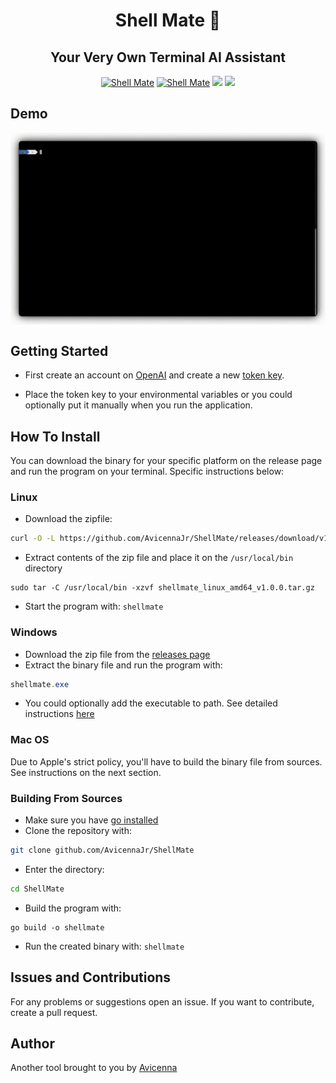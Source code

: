 <h1 align="center">Shell Mate 🤖</h1>
<h2 align="center">Your Very Own Terminal AI Assistant</h2>
<p align="center">
    <a href="https://github.com/AvicennaJr/ShellMate"><img alt="Shell Mate" src="https://img.shields.io/badge/Shell Mate-green"></a>
    <a href="https://github.com/AvicennaJr/ShellMate"><img alt="Shell Mate" src="https://img.shields.io/badge/platform-Linux | Windows | Android-green.svg"></a>
    <img src="https://img.shields.io/badge/Made%20with-Go-1f425f.svg">
    <img src="https://img.shields.io/github/go-mod/go-version/gomods/athens.svg">
</p>


## Demo
<img align="center" src="./assets/demo.gif">

## Getting Started
- First create an account on [OpenAI](https://platform.openai.com/overview) and create a new [token key](https://platform.openai.com/account/api-keys).

- Place the token key to your environmental variables or you could optionally put it manually when you run the application.

## How To Install
You can download the binary for your specific platform on the release page and run the program on your terminal. Specific instructions below:

### Linux
- Download the zipfile:
```bash
curl -O -L https://github.com/AvicennaJr/ShellMate/releases/download/v1.0.0/shellmate_linux_amd64_v1.0.0.tar.gz
```
- Extract contents of the zip file and place it on the `/usr/local/bin` directory
```
sudo tar -C /usr/local/bin -xzvf shellmate_linux_amd64_v1.0.0.tar.gz
```
- Start the program with: `shellmate`

### Windows
- Download the zip file from the [releases page](https://github.com/AvicennaJr/ShellMate/releases/download/v1.0.0/shellmate_windows_amd64_v1.0.0.tar.gz)
- Extract the binary file and run the program with:
```powershell
shellmate.exe
```
- You could optionally add the executable to path. See detailed instructions [here](https://medium.com/@kevinmarkvi/how-to-add-executables-to-your-path-in-windows-5ffa4ce61a53)

### Mac OS 
Due to Apple's strict policy, you'll have to build the binary file from sources. See instructions on the next section.

### Building From Sources 
- Make sure you have [go installed](https://go.dev/doc/install)
- Clone the repository with:
```bash
git clone github.com/AvicennaJr/ShellMate
```
- Enter the directory:
```bash
cd ShellMate
```
- Build the program with:
```
go build -o shellmate
```
- Run the created binary with: `shellmate`

## Issues and Contributions
For any problems or suggestions open an issue. If you want to contribute, create a pull request.

## Author
Another tool brought to you by [Avicenna](https://github.com/AvicennaJr/ShellMate)
